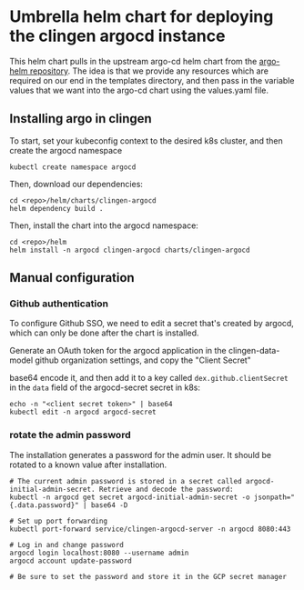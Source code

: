 # Umbrella helm chart for deploying the clingen argocd instance

This helm chart pulls in the upstream argo-cd helm chart from the [argo-helm repository](https://argoproj.github.io/argo-helm). The idea is that we provide any resources which are required on our end in the templates directory, and then pass in the variable values that we want into the argo-cd chart using the values.yaml file.

## Installing argo in clingen

To start, set your kubeconfig context to the desired k8s cluster, and then create the argocd namespace

```
kubectl create namespace argocd
```

Then, download our dependencies:

```
cd <repo>/helm/charts/clingen-argocd
helm dependency build .
```

Then, install the chart into the argocd namespace:

```
cd <repo>/helm
helm install -n argocd clingen-argocd charts/clingen-argocd
```

## Manual configuration

### Github authentication

To configure Github SSO, we need to edit a secret that's created by argocd, which can only be done after the chart is installed.

Generate an OAuth token for the argocd application in the clingen-data-model github organization settings, and copy the "Client Secret"

base64 encode it, and then add it to a key called `dex.github.clientSecret` in the `data` field of the argocd-secret secret in k8s:

```
echo -n "<client secret token>" | base64
kubectl edit -n argocd argocd-secret
```

### rotate the admin password

The installation generates a password for the admin user. It should be rotated to a known value after installation.

```
# The current admin password is stored in a secret called argocd-initial-admin-secret. Retrieve and decode the password:
kubectl -n argocd get secret argocd-initial-admin-secret -o jsonpath="{.data.password}" | base64 -D

# Set up port forwarding
kubectl port-forward service/clingen-argocd-server -n argocd 8080:443

# Log in and change password
argocd login localhost:8080 --username admin
argocd account update-password

# Be sure to set the password and store it in the GCP secret manager
```
